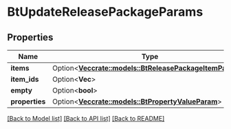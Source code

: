 # BtUpdateReleasePackageParams

## Properties

Name | Type | Description | Notes
------------ | ------------- | ------------- | -------------
**items** | Option<[**Vec<crate::models::BtReleasePackageItemParams>**](BTReleasePackageItemParams.md)> |  | [optional]
**item_ids** | Option<**Vec<String>**> |  | [optional]
**empty** | Option<**bool**> |  | [optional]
**properties** | Option<[**Vec<crate::models::BtPropertyValueParam>**](BTPropertyValueParam.md)> |  | [optional]

[[Back to Model list]](../README.md#documentation-for-models) [[Back to API list]](../README.md#documentation-for-api-endpoints) [[Back to README]](../README.md)


